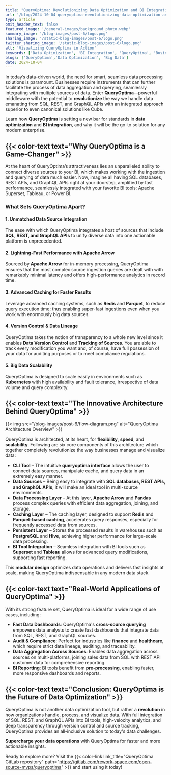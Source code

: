 ```yaml
---
title: "QueryOptima: Revolutionizing Data Optimization and BI Integration"
url: '/blog/2024-10-04-queryoptima-revolutionizing-data-optimization-and-bi-integration'
type: article
omit_header_text: false
featured_image: '/general-images/background_photo.webp'
summary_image: '/blog-images/post-6/logo.png'
sharing_image: '/static-blog-images/post-6/logo.png'
twitter_sharing_image: '/static-blog-images/post-6/logo.png'
alt: 'Visualizing QueryOptima in Action'
keywords: ['Data Optimization', 'BI Integration', 'QueryOptima', 'Business Intelligence', 'Data Aggregation', 'Cross-Source Queries', 'Apache Arrow']
blogs: ['QueryOptima','Data Optimization', 'Big Data']
date: 2024-10-04
---
```


In today’s data-driven world, the need for smart, seamless data processing solutions is paramount. Businesses require instruments that can further facilitate the process of data aggregation and querying, seamlessly integrating with multiple sources of data. Enter **QueryOptima**—powerful middleware with the potential to **revolutionize** the way we handle data emanating from SQL, REST, and GraphQL APIs with an integrated approach superior to even canonical solutions like Cube.

Learn how **QueryOptima** is setting a new bar for standards in **data optimization** and **BI integration**, and why it will be the go-to solution for any modern enterprise.

## {{< color-text text="Why QueryOptima is a Game-Changer" >}}

At the heart of QueryOptima’s attractiveness lies an unparalleled ability to connect diverse sources to your BI, 
which makes working with the ingestion and querying of data much easier. 
Now, imagine all having SQL databases, REST APIs, and GraphQL APIs right at your doorstep, amplified by fast performance, 
seamlessly integrated with your favorite BI tools: Apache Superset, Tableau, or Power BI.

### **What Sets QueryOptima Apart?**

#### 1. **Unmatched Data Source Integration**
The ease with which QueryOptima integrates a host of sources that include **SQL, REST, and GraphQL APIs** to unify diverse data into one actionable platform is unprecedented.

#### 2. **Lightning-Fast Performance with Apache Arrow**
Sourced by **Apache Arrow** for in-memory processing, QueryOptima ensures that the most complex source ingestion queries are dealt with with remarkably minimal latency and offers high-performance analytics in record time.

#### 3. **Advanced Caching for Faster Results**
Leverage advanced caching systems, such as **Redis** and **Parquet**, to reduce query execution time; thus enabling super-fast ingestions even when you work with enormously big data sources.

#### 4. **Version Control & Data Lineage**
QueryOptima takes the notion of transparency to a whole new level since it enables **Data Version Control** and **Tracking of Sources**. You are able to track every modification you want and, of course, have full possession of your data for auditing purposes or to meet compliance regulations.

#### 5. **Big Data Scalability**
QueryOptima is designed to scale easily in environments such as **Kubernetes** with high availability and fault tolerance, irrespective of data volume and query complexity.

## {{< color-text text="The Innovative Architecture Behind QueryOptima" >}}

{{< img src="/blog-images/post-6/flow-diagram.png" alt="QueryOptima Architecture Overview" >}}

QueryOptima is architected, at its heart, for **flexibility**, **speed**, and **scalability**. Following are six core components of this architecture which together completely revolutionize the way businesses manage and visualize data:

* **CLI Tool** – The intuitive **queryoptima interface** allows the user to connect data sources, manipulate cache, and query data in an extremely easy manner.
* **Data Sources** – Being easy to integrate with **SQL databases, REST APIs, and GraphQL APIs**, it will make an ideal tool in multi-source environments.
* **Data Processing Layer** – At this layer, **Apache Arrow** and **Pandas** process complex queries with efficient data aggregation, joining, and storage.
* **Caching Layer** – The caching layer, designed to support **Redis** and **Parquet-based caching**, accelerates query responses, especially for frequently accessed data from sources.
* **Persistent Layer** – Stores the processed results in warehouses such as **PostgreSQL** and **Hive**, achieving higher performance for large-scale data processing.
* **BI Tool Integration** – Seamless integration with BI tools such as **Superset** and **Tableau** allows for advanced query modifications, supporting fast reporting.

This **modular design** optimizes data operations and delivers fast insights at scale, making QueryOptima indispensable in any modern data stack.

## {{< color-text text="Real-World Applications of QueryOptima" >}}

With its strong feature set, QueryOptima is ideal for a wide range of use cases, including:

- **Fast Data Dashboards**: QueryOptima's **cross-source querying** empowers data analysts to create fast dashboards that integrate data from SQL, REST, and GraphQL sources.
- **Audit & Compliance**: Perfect for industries like **finance** and **healthcare**, which require strict data lineage, auditing, and traceability.
- **Data Aggregation Across Sources**: Enables data aggregation across sources on multi-platforms, joining sales data from SQL with REST API customer data for comprehensive reporting.
- **BI Reporting**: BI tools benefit from **pre-processing**, enabling faster, more responsive dashboards and reports.

## {{< color-text text="Conclusion: QueryOptima is the Future of Data Optimization" >}}

QueryOptima is not another data optimization tool, but rather a **revolution** in how organizations handle, process, and visualize data. With full integration of SQL, REST, and GraphQL APIs into BI tools, high-velocity analytics, and deep transparency through version control and source tracking, QueryOptima provides an all-inclusive solution to today's data challenges.

**Supercharge your data operations** with QueryOptima for faster and more actionable insights.

Ready to explore more? Visit the {{< color-link link_title="QueryOptima GitLab repository" path="https://gitlab.com/rework-space.com/open-source-mvps/queryoptima" >}} and start using it today!
